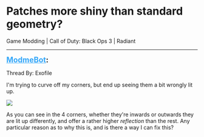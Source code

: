 # Patches more shiny than standard geometry?
Game Modding | Call of Duty: Black Ops 3 | Radiant

---
<strong style="font-size: 1.4em;"><span style="text-decoration: underline;text-decoration-color: #34a7f9;"><span style="color:#34a7f9;">ModmeBot</span></span>:</strong>

<p>Thread By: Exofile<br /><p style="text-align:left;">I&#39;m trying to curve off my corners, but end up seeing them a bit wrongly lit up.</p><p style="text-align:left;"><img style="max-width: 500px;" src="http://i.imgur.com/PkTSrMs.png"></p><p style="text-align:left;">As you can see in the 4 corners, whether they&#39;re inwards or outwards they are lit up differently, and offer a rather higher <em>reflection</em> than the rest. Any particular reason as to why this is, and is there a way I can fix this?</p></p>
